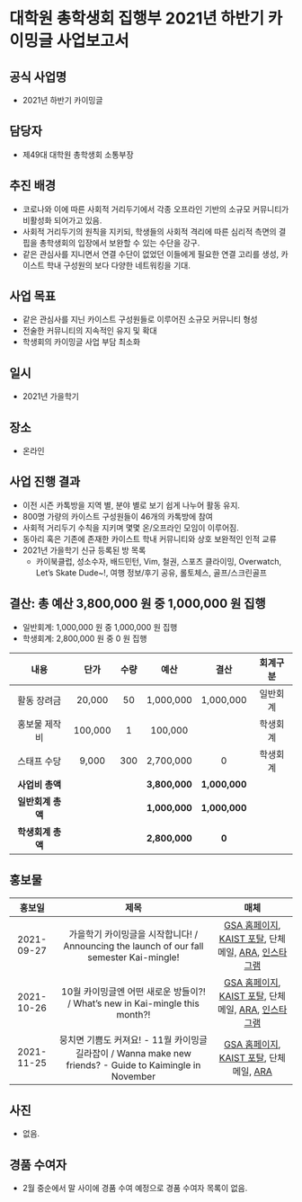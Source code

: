 대학원 총학생회 집행부 2021년 하반기 카이밍글 사업보고서
===

## 공식 사업명
- 2021년 하반기 카이밍글 

## 담당자
- 제49대 대학원 총학생회 소통부장 

## 추진 배경
- 코로나와 이에 따른 사회적 거리두기에서 각종 오프라인 기반의 소규모 커뮤니티가 비활성화 되어가고 있음. 
- 사회적 거리두기의 원칙을 지키되, 학생들의 사회적 격리에 따른 심리적 측면의 결핍을 총학생회의 입장에서 보완할 수 있는 수단을 강구. 
- 같은 관심사를 지니면서 연결 수단이 없었던 이들에게 필요한 연결 고리를 생성, 카이스트 학내 구성원의 보다 다양한 네트워킹을 기대. 

## 사업 목표
- 같은 관심사를 지닌 카이스트 구성원들로 이루어진 소규모 커뮤니티 형성 
- 전술한 커뮤니티의 지속적인 유지 및 확대 
- 학생회의 카이밍글 사업 부담 최소화 

## 일시
- 2021년 가을학기

## 장소
- 온라인

## 사업 진행 결과
- 이전 시즌 카톡방을 지역 별, 분야 별로 보기 쉽게 나누어 활동 유지. 
- 800명 가량의 카이스트 구성원들이 46개의 카톡방에 참여 
- 사회적 거리두기 수칙을 지키며 몇몇 온/오프라인 모임이 이루어짐. 
- 동아리 혹은 기존에 존재한 카이스트 학내 커뮤니티와 상호 보완적인 인적 교류 
- 2021년 가을학기 신규 등록된 방 목록
    - 카이북클럽, 성소수자, 배드민턴, Vim, 철권, 스포츠 클라이밍, Overwatch, Let’s Skate Dude~!, 여행 정보/후기 공유, 롤토체스, 골프/스크린골프 

## 결산: 총 예산 3,800,000 원 중 1,000,000 원 집행
- 일반회계: 1,000,000 원 중 1,000,000 원 집행
- 학생회계: 2,800,000 원 중 0 원 집행 

| **내용** | **단가** | **수량** | **예산** | **결산** | **회계구분** |
|:---:|:---:|:---:|:---:|:---:|:---:|
| 활동 장려금 | 20,000 | 50 | 1,000,000 | 1,000,000 | 일반회계 | 
| 홍보물 제작비 | 100,000 | 1 | 100,000 |  | 학생회계 | 
| 스태프 수당 | 9,000 | 300 | 2,700,000 | 0 | 학생회계 | 
| **사업비 총액** |  |  | **3,800,000** | **1,000,000** |  |
| **일반회계 총액** |  |  | **1,000,000** | **1,000,000** |  |
| **학생회계 총액** |  |  | **2,800,000** | **0** |  |


## 홍보물

| **홍보일** | **제목** | **매체** |
|:---:|:---:|:---:|
| 2021-09-27 | 가을학기 카이밍글을 시작합니다! / Announcing the launch of our fall semester Kai-mingle! | [GSA 홈페이지](https://gsa.kaist.ac.kr/notice/187696), [KAIST 포탈](https://portal.kaist.ac.kr/ennotice/student_notice/11632723320564), 단체메일, [ARA](https://newara.sparcs.org/post/238471), [인스타그램](https://www.instagram.com/p/CUTitnHvVOK/)  | 
| 2021-10-26 | 10월 카이밍글엔 어떤 새로운 방들이?! / What’s new in Kai-mingle this month?! | [GSA 홈페이지](https://gsa.kaist.ac.kr/notice/189444), [KAIST 포탈](https://portal.kaist.ac.kr/ennotice/student_notice/11635228827023), 단체메일, [ARA](https://newara.sparcs.org/post/239121), [인스타그램](https://www.instagram.com/p/CVeqeJ6PxCm/)  | 
| 2021-11-25 | 뭉치면 기쁨도 커져요! - 11월 카이밍글 길라잡이 / Wanna make new friends? - Guide to Kaimingle in November | [GSA 홈페이지](https://gsa.kaist.ac.kr/notice/191245), [KAIST 포탈](https://portal.kaist.ac.kr/ennotice/student_notice/11637894918256), 단체메일, [ARA](https://newara.sparcs.org/post/239922) | 

## 사진
- 없음. 

## 경품 수여자
- 2월 중순에서 말 사이에 경품 수여 예정으로 경품 수여자 목록이 없음. 